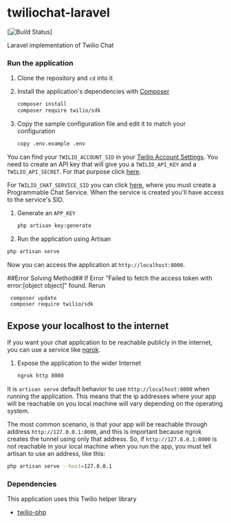 # twiliochat-laravel
[![Build Status](https://github.com/scm-kaungsoesan/twiliochat-laravel)]

Laravel implementation of Twilio Chat

### Run the application

1. Clone the repository and `cd` into it

1. Install the application's dependencies with [Composer](https://getcomposer.org/)

   ```bash
   composer install
   composer require twilio/sdk
   ```
1. Copy the sample configuration file and edit it to match your configuration

   ```bash
   copy .env.example .env
   ```

  You can find your `TWILIO_ACCOUNT_SID` in your
  [Twilio Account Settings](https://www.twilio.com/user/account/settings).
  You need to create an API key that will give you a `TWILIO_API_KEY` and a
  `TWILIO_API_SECRET`. For that purpose click
  [here](https://www.twilio.com/console/dev-tools/api-keys).

  For `TWILIO_CHAT_SERVICE_SID` you can click [here](https://www.twilio.com/console/chat/dashboard),
  where you must create a Programmable Chat Service. When the service is created you'll
  have access to the service's SID.

1. Generate an `APP_KEY`

   ```bash
   php artisan key:generate
   ```

1. Run the application using Artisan

  ```bash
  php artisan serve
  ```

  Now you can access the application at `http://localhost:8000`.

  ##Error Solving Method##
  If Error "Failed to fetch the access token with error:[object object]" found.
  Rerun
  ```bash
   composer update
   composer require twilio/sdk
   ```

## Expose your localhost to the internet

If you want your chat application to be reachable publicly in the internet, you can use
a service like [ngrok](https://ngrok.com/).

1. Expose the application to the wider Internet

   ```bash
   ngrok http 8000
   ```

  It is `artisan serve` default behavior to use `http://localhost:8000` when
  running the application. This means that the ip addresses where your app will be
  reachable on you local machine will vary depending on the operating system.

  The most common scenario, is that your app will be reachable through address
  `http://127.0.0.1:8000`, and this is important because ngrok creates the
  tunnel using only that address. So, if `http://127.0.0.1:8000` is not reachable
  in your local machine when you run the app, you must tell artisan to use an
  address, like this:

  ```bash
  php artisan serve --host=127.0.0.1
  ```

### Dependencies

This application uses this Twilio helper library
* [twilio-php](https://www.twilio.com/docs/php/install)
